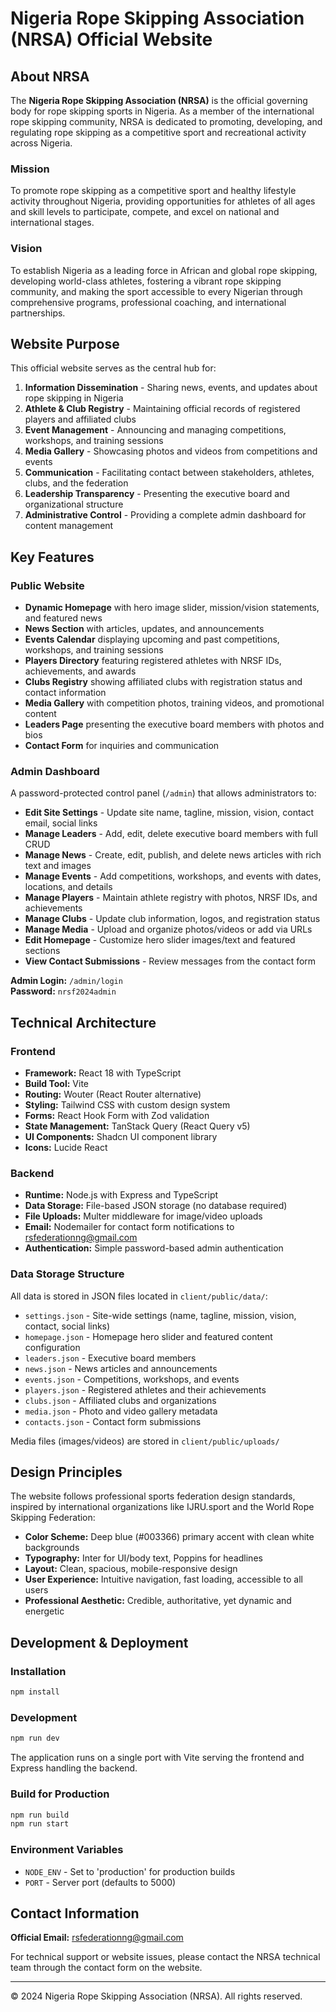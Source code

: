 # Nigeria Rope Skipping Association (NRSA) Official Website

## About NRSA

The **Nigeria Rope Skipping Association (NRSA)** is the official governing body for rope skipping sports in Nigeria. As a member of the international rope skipping community, NRSA is dedicated to promoting, developing, and regulating rope skipping as a competitive sport and recreational activity across Nigeria.

### Mission
To promote rope skipping as a competitive sport and healthy lifestyle activity throughout Nigeria, providing opportunities for athletes of all ages and skill levels to participate, compete, and excel on national and international stages.

### Vision
To establish Nigeria as a leading force in African and global rope skipping, developing world-class athletes, fostering a vibrant rope skipping community, and making the sport accessible to every Nigerian through comprehensive programs, professional coaching, and international partnerships.

## Website Purpose

This official website serves as the central hub for:

1. **Information Dissemination** - Sharing news, events, and updates about rope skipping in Nigeria
2. **Athlete & Club Registry** - Maintaining official records of registered players and affiliated clubs
3. **Event Management** - Announcing and managing competitions, workshops, and training sessions
4. **Media Gallery** - Showcasing photos and videos from competitions and events
5. **Communication** - Facilitating contact between stakeholders, athletes, clubs, and the federation
6. **Leadership Transparency** - Presenting the executive board and organizational structure
7. **Administrative Control** - Providing a complete admin dashboard for content management

## Key Features

### Public Website
- **Dynamic Homepage** with hero image slider, mission/vision statements, and featured news
- **News Section** with articles, updates, and announcements
- **Events Calendar** displaying upcoming and past competitions, workshops, and training sessions
- **Players Directory** featuring registered athletes with NRSF IDs, achievements, and awards
- **Clubs Registry** showing affiliated clubs with registration status and contact information
- **Media Gallery** with competition photos, training videos, and promotional content
- **Leaders Page** presenting the executive board members with photos and bios
- **Contact Form** for inquiries and communication

### Admin Dashboard
A password-protected control panel (`/admin`) that allows administrators to:
- **Edit Site Settings** - Update site name, tagline, mission, vision, contact email, social links
- **Manage Leaders** - Add, edit, delete executive board members with full CRUD
- **Manage News** - Create, edit, publish, and delete news articles with rich text and images
- **Manage Events** - Add competitions, workshops, and events with dates, locations, and details
- **Manage Players** - Maintain athlete registry with photos, NRSF IDs, and achievements
- **Manage Clubs** - Update club information, logos, and registration status
- **Manage Media** - Upload and organize photos/videos or add via URLs
- **Edit Homepage** - Customize hero slider images/text and featured sections
- **View Contact Submissions** - Review messages from the contact form

**Admin Login:** `/admin/login`  
**Password:** `nrsf2024admin`

## Technical Architecture

### Frontend
- **Framework:** React 18 with TypeScript
- **Build Tool:** Vite
- **Routing:** Wouter (React Router alternative)
- **Styling:** Tailwind CSS with custom design system
- **Forms:** React Hook Form with Zod validation
- **State Management:** TanStack Query (React Query v5)
- **UI Components:** Shadcn UI component library
- **Icons:** Lucide React

### Backend
- **Runtime:** Node.js with Express and TypeScript
- **Data Storage:** File-based JSON storage (no database required)
- **File Uploads:** Multer middleware for image/video uploads
- **Email:** Nodemailer for contact form notifications to rsfederationng@gmail.com
- **Authentication:** Simple password-based admin authentication

### Data Storage Structure
All data is stored in JSON files located in `client/public/data/`:
- `settings.json` - Site-wide settings (name, tagline, mission, vision, contact, social links)
- `homepage.json` - Homepage hero slider and featured content configuration
- `leaders.json` - Executive board members
- `news.json` - News articles and announcements
- `events.json` - Competitions, workshops, and events
- `players.json` - Registered athletes and their achievements
- `clubs.json` - Affiliated clubs and organizations
- `media.json` - Photo and video gallery metadata
- `contacts.json` - Contact form submissions

Media files (images/videos) are stored in `client/public/uploads/`

## Design Principles

The website follows professional sports federation design standards, inspired by international organizations like IJRU.sport and the World Rope Skipping Federation:

- **Color Scheme:** Deep blue (#003366) primary accent with clean white backgrounds
- **Typography:** Inter for UI/body text, Poppins for headlines
- **Layout:** Clean, spacious, mobile-responsive design
- **User Experience:** Intuitive navigation, fast loading, accessible to all users
- **Professional Aesthetic:** Credible, authoritative, yet dynamic and energetic

## Development & Deployment

### Installation
```bash
npm install
```

### Development
```bash
npm run dev
```
The application runs on a single port with Vite serving the frontend and Express handling the backend.

### Build for Production
```bash
npm run build
npm run start
```

### Environment Variables
- `NODE_ENV` - Set to 'production' for production builds
- `PORT` - Server port (defaults to 5000)

## Contact Information

**Official Email:** rsfederationng@gmail.com

For technical support or website issues, please contact the NRSA technical team through the contact form on the website.

---

© 2024 Nigeria Rope Skipping Association (NRSA). All rights reserved.
